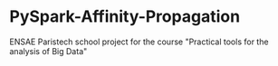 # PySpark-Affinity-Propagation
ENSAE Paristech school project for the course "Practical tools for the analysis of Big Data"

